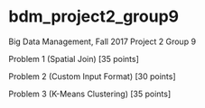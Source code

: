 # bdm_project2_group9
Big Data Management, Fall 2017
Project 2
Group 9

Problem 1 (Spatial Join) [35 points]

Problem 2 (Custom Input Format) [30 points]

Problem 3 (K-Means Clustering) [35 points]
